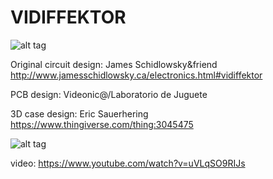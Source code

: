# VIDIFFEKTOR
![alt tag](https://github.com/labodejuguete/VIDIFFEKTOR/blob/master/vidiffektor.jpg?raw=true)

Original circuit design: James Schidlowsky&friend
http://www.jamesschidlowsky.ca/electronics.html#vidiffektor

PCB design: Videonic@/Laboratorio de Juguete

3D case design: Eric Sauerhering
https://www.thingiverse.com/thing:3045475

![alt tag](https://raw.githubusercontent.com/labodejuguete/VIDIFFEKTOR/master/vidiffektor3Dcase.jpg)

video: https://www.youtube.com/watch?v=uVLqSO9RIJs
